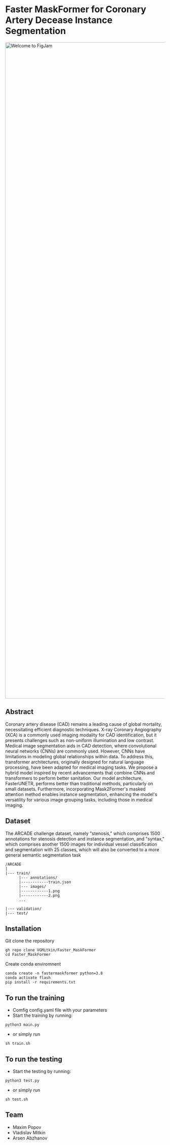 # Faster MaskFormer for Coronary Artery Decease Instance Segmentation
 <img width="2066" alt="Welcome to FigJam" src="https://github.com/VGMitkin/CV703_final/assets/91109627/bd7b2072-77f3-43ac-9cbc-4b9092396fb7">


 ## Abstract
Coronary artery disease (CAD) remains a leading cause of global mortality, necessitating efficient diagnostic techniques. X-ray Coronary Angiography (XCA) is a commonly used imaging modality for CAD identification, but it presents challenges such as non-uniform illumination and low contrast. Medical image segmentation aids in CAD detection, where convolutional neural networks (CNNs) are commonly used. However, CNNs have limitations in modeling global relationships within data. To address this, transformer architectures, originally designed for natural language processing, have been adapted for medical imaging tasks. We propose a hybrid model inspired by recent advancements that combine CNNs and transformers to perform better sanitation. Our model architecture, FasterUNETR, performs better than traditional methods, particularly on small datasets. Furthermore, incorporating Mask2Former's masked attention method enables instance segmentation, enhancing the model's versatility for various image grouping tasks, including those in medical imaging.


## Dataset 
The ARCADE challenge dataset, namely "stenosis," which comprises 1500 annotations for stenosis detection and instance segmentation, and "syntax," which comprises another 1500 images for individual vessel classification and segmentation with 25 classes, which will also be converted to a more general semantic segmentation task
```
/ARCADE
|
|--- train/
      |--- annotations/
      |------------train.json
      |--- images/
      |------------1.png
      |------------2.png
      ...
      
|--- validation/
|--- test/
```

## Installation

Git clone the repository

```
gh repo clone VGMitkin/Faster_MaskFormer
cd Faster_MaskFormer
```

Create conda enviromnent 

```
conda create -n fastermaskformer python=3.8
conda activate flash
pip install -r requirements.txt
```

## To run the training
- Comfig config.yaml file with your parameters
- Start the training by running:
```
python3 main.py 
```
- or simply run 

```
sh train.sh
```
## To run the testing

- Start the testing by running:
```
python3 test.py
```
- or simply run 

```
sh test.sh
```



## Team
- Maxim Popov
- Vladislav Mitkin
- Arsen Abzhanov
